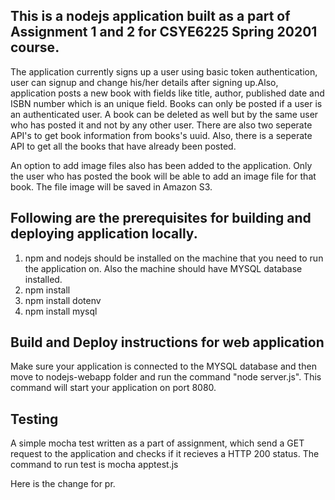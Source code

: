 ## This is a nodejs application built as a part of Assignment 1 and 2 for CSYE6225 Spring 20201 course. 

The application currently signs up a user using basic token authentication, user can signup and change his/her details after signing up.Also, application posts a new book with fields like title, author, published date and ISBN number which is an unique field. Books can only be posted if a user is an authenticated user. A book can be deleted as well but by the same user who has posted it and not by any other user. There are also two seperate API's to get book information from books's uuid. Also, there is a seperate API to get all the books that have already been posted. 

An option to add image files also has been added to the application. Only the user who has posted the book will be able to add an image file for that book. The file image will be saved in Amazon S3.

## Following are the prerequisites for building and deploying application locally.

1) npm and nodejs should be installed on the machine that you need to run the application on. Also the machine should have MYSQL database installed.
2) npm install
3) npm install dotenv
4) npm install mysql

## Build and Deploy instructions for web application

Make sure your application is connected to the MYSQL database and then move to nodejs-webapp folder and run the command "node server.js". This command will start your application on port 8080.  

## Testing 

A simple mocha test written as a part of assignment, which send a GET request to the application and checks if it recieves a HTTP 200 status. The command to run test is 
mocha apptest.js

Here is the change for pr.